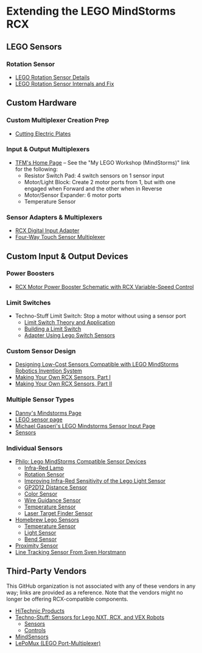 # Extending the LEGO MindStorms RCX

## LEGO Sensors

### Rotation Sensor
* [LEGO Rotation Sensor Details](https://www.thepoetters.de/rcx/rotation/english.html)
* [LEGO Rotation Sensor Internals and Fix](http://www.philohome.com/sensors/legorot.htm)


## Custom Hardware

### Custom Multiplexer Creation Prep
* [Cutting Electric Plates](http://www.abs-robotics.com/tips/electric/cutplate.htm)

### Input & Output Multiplexers
* [TFM's Home Page](http://www.akasa.bc.ca/tfm/) – See the "My LEGO Workshop (MindStorms)" link for the following:
  + Resistor Switch Pad: 4 switch sensors on 1 sensor input
  + Motor/Light Block: Create 2 motor ports from 1, but with one engaged when Forward and the other when in Reverse
  + Motor/Sensor Expander: 6 motor ports
  + Temperature Sensor

### Sensor Adapters & Multiplexers
* [RCX Digital Input Adapter](http://www.eecs.tufts.edu/~dsculley/RCX/)
* [Four-Way Touch Sensor Multiplexer](https://www.elecbrick.com/mux/)

## Custom Input & Output Devices

### Power Boosters
* [RCX Motor Power Booster Schematic with RCX Variable-Speed Control](http://news.lugnet.com/robotics/?n=22861)

### Limit Switches
* Techno-Stuff Limit Switch: Stop a motor without using a sensor port
  + [Limit Switch Theory and Application](https://web.archive.org/web/20200219171703/http://www.techno-stuff.com/limit.htm)
  + [Building a Limit Switch](https://web.archive.org/web/20200219110707/http://www.techno-stuff.com/lswitch.htm)
  + [Adapter Using Lego Switch Sensors](https://web.archive.org/web/20200219171803/http://www.techno-stuff.com/lsa.htm)

### Custom Sensor Design
* [Designing Low-Cost Sensors Compatible with LEGO MindStorms Robotics Invention System](https://www.aaai.org/Papers/Symposia/Spring/2004/SS-04-01/SS04-01-037.pdf)
* [Making Your Own RCX Sensors, Part I](https://www.convict.lu/Jeunes/ultimate_stuff/Making%20your%20own%20RCX%20sensors.pdf)
* [Making Your Own RCX Sensors, Part II](https://www.convict.lu/Jeunes/ultimate_stuff/Making%20your%20own%20RCX%20sensors_part2.pdf)

### Multiple Sensor Types
* [Danny's Mindstorms Page](https://web.archive.org/web/20060710063039/http://unitutor.unisi.it/~danny/)
* [LEGO sensor page](http://www.barello.net/ARC/projects/LEGO/)
* [Michael Gasperi's LEGO Mindstorms Sensor Input Page](https://web.archive.org/web/20200719080333/http://www.extremenxt.com/lego.htm)
* [Sensors](http://www.convict.lu/Jeunes/Sensors.htm)
### Individual Sensors
* [Philo: Lego MindStorms Compatible Sensor Devices](https://www.philohome.com/sensors.htm)
  + [Infra-Red Lamp](https://www.philohome.com/sensors/irlamp.htm)
  + [Rotation Sensor](https://www.philohome.com/sensors/rotsensor.htm)
  + [Improving Infra-Red Sensitivity of the Lego Light Sensor](https://www.philohome.com/sensors/ir_sensitivity.htm)
  + [GP2D12 Distance Sensor](https://www.philohome.com/sensors/gp2d12.htm)
  + [Color Sensor](https://www.philohome.com/sensors/colorsensor.htm)
  + [Wire Guidance Sensor](https://www.philohome.com/sensors/filoguide.htm)
  + [Temperature Sensor](https://www.philohome.com/sensors/tempsensor.htm)
  + [Laser Target Finder Sensor](https://www.philohome.com/sensors/lasersensor.htm)
* [Homebrew Lego Sensors](https://web.archive.org/web/20090106131819/http://www.stormyprods.com/lego/)
  + [Temperature Sensor](https://web.archive.org/web/20090106131819/http://www.stormyprods.com/lego/#temp)
  + [Light Sensor](https://web.archive.org/web/20090106131819/http://www.stormyprods.com/lego/#light)
  + [Bend Sensor](https://web.archive.org/web/20090106131819/http://www.stormyprods.com/lego/#bend)
* [Proximity Sensor](https://robotics.benedettelli.com/lego-proximity-sensor-rcx/)
* [Line Tracking Sensor From Sven Horstmann](http://www.extremenxt.com/linetrak.htm)

## Third-Party Vendors
This GitHub organization is not associated with any of these vendors in any way;
links are provided as a reference.  Note that the vendors might no longer be offering RCX-compatible components.
* [HiTechnic Products](https://web.archive.org/web/20050614010406/http://www.hitechnic.com/)
* [Techno-Stuff: Sensors for Lego NXT, RCX, and VEX Robots](https://web.archive.org/web/20200217205333/http://www.techno-stuff.com/)
  + [Sensors](https://web.archive.org/web/20200217205530/http://www.techno-stuff.com/sensors.htm)
  + [Controls](https://web.archive.org/web/20190224064158/http://techno-stuff.com/controls.htm)
* [MindSensors](https://web.archive.org/web/20070827110116/http://www.mindsensors.com/index.php?module=pagemaster&PAGE_user_op=view_page&PAGE_id=37&MMN_position=11:11)
* [LePoMux (LEGO Port-Multiplexer)](https://web.archive.org/web/20070216231344/http://www.lepomux.org/)
